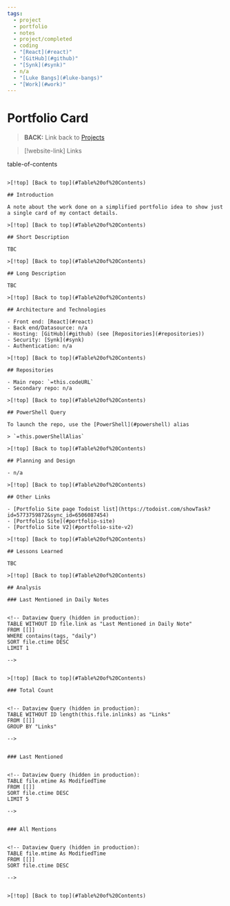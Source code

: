 ```yaml
---
tags:
  - project
  - portfolio
  - notes
  - project/completed
  - coding
  - "[React](#react)"
  - "[GitHub](#github)"
  - "[Synk](#synk)"
  - n/a
  - "[Luke Bangs](#luke-bangs)"
  - "[Work](#work)"
---
```

# Portfolio Card

> **BACK:** Link back to [Projects](#01-projects)

>[!website-link] Links
> 
<!-- Dataview Query (hidden in production):
TABLE WITHOUT ID this.projectURL as "Project URL Link"
WHERE file = this.file
>
-->

>
<!-- Dataview Query (hidden in production):
TABLE WITHOUT ID this.codeURL as "Codebase URL Link"
WHERE file = this.file
>
-->

>
<!-- Dataview Query (hidden in production):
TABLE WITHOUT ID choice(this.codeMultipleRepos = true, link("#repositories","True - Click for link"), "False") as "Multiple Repos"
WHERE file = this.file

>[!details]  `=this.file.name`
>`=choice(this.folderURL = null | this.folderURL = "" | this.folderURL = "n/a","","<br>Folder URL: " + link(this.folderURL,"Link")) + choice(this.dateStart = null | this.dateStart = "","","<br>Date Start: " + this.dateStart) + choice(this.dateEnd = null | this.dateEnd = "","","<br>Date End: " + this.dateEnd) + choice(this.dateStart = null | this.dateStart = "", "", choice(this.dateEnd = "", "<br>Development Duration: " + string(date(today) - date(this.dateStart)), "<br>Development Duration: " + string(date(this.dateEnd) - date(this.dateStart)))) + choice(this.projectCategory = null | this.projectCategory = "","","<br>Category: " + this.projectCategory) + choice(this.linkedCompany = null | this.linkedCompany = "" | contains(this.linkedCompany, "n/a"),"","<br>Project for: " + this.linkedCompany) + choice(this.toolOwner = null | this.toolOwner = "","","<br>Tool Owner: " + this.toolOwner) + choice(this.developers = null | this.developers = "","","<br>Developers: " + this.developers) + choice(this.technologies = null | this.technologies = "","","<br>Technologies: " + this.technologies) + choice(this.topicTags = null | this.topicTags = "","","<br>Topics: " + this.topicTags) + choice(this.powerShellAlias = null | this.powerShellAlias = "" | this.powerShellAlias = "n/a","","<br>PowerShell Alias: " + this.powerShellAlias) + choice(this.version = null | this.version = "","","<br>Version: " + this.version)`

## Table of Contents


-->
table-of-contents
```

>[!top] [Back to top](#Table%20of%20Contents)

## Introduction

A note about the work done on a simplified portfolio idea to show just a single card of my contact details.

>[!top] [Back to top](#Table%20of%20Contents)

## Short Description

TBC

>[!top] [Back to top](#Table%20of%20Contents)

## Long Description

TBC

>[!top] [Back to top](#Table%20of%20Contents)

## Architecture and Technologies

- Front end: [React](#react)
- Back end/Datasource: n/a
- Hosting: [GitHub](#github) (see [Repositories](#repositories))
- Security: [Synk](#synk)
- Authentication: n/a

>[!top] [Back to top](#Table%20of%20Contents)

## Repositories

- Main repo: `=this.codeURL`
- Secondary repo: n/a

>[!top] [Back to top](#Table%20of%20Contents)

## PowerShell Query

To launch the repo, use the [PowerShell](#powershell) alias 

> `=this.powerShellAlias`

>[!top] [Back to top](#Table%20of%20Contents)

## Planning and Design

- n/a

>[!top] [Back to top](#Table%20of%20Contents)

## Other Links

- [Portfolio Site page Todoist list](https://todoist.com/showTask?id=5773759872&sync_id=6506087454)
- [Portfolio Site](#portfolio-site)
- [Portfolio Site V2](#portfolio-site-v2)

>[!top] [Back to top](#Table%20of%20Contents)

## Lessons Learned

TBC

>[!top] [Back to top](#Table%20of%20Contents)

## Analysis

### Last Mentioned in Daily Notes


<!-- Dataview Query (hidden in production):
TABLE WITHOUT ID file.link as "Last Mentioned in Daily Note"
FROM [[]]
WHERE contains(tags, "daily")
SORT file.ctime DESC
LIMIT 1

-->


>[!top] [Back to top](#Table%20of%20Contents)

### Total Count


<!-- Dataview Query (hidden in production):
TABLE WITHOUT ID length(this.file.inlinks) as "Links"
FROM [[]]
GROUP BY "Links"

-->


### Last Mentioned


<!-- Dataview Query (hidden in production):
TABLE file.mtime As ModifiedTime
FROM [[]]
SORT file.ctime DESC
LIMIT 5

-->


### All Mentions


<!-- Dataview Query (hidden in production):
TABLE file.mtime As ModifiedTime
FROM [[]]
SORT file.ctime DESC

-->


>[!top] [Back to top](#Table%20of%20Contents)